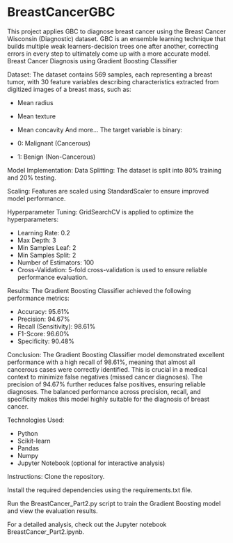 # BreastCancerGBC
This project applies GBC to diagnose breast cancer using the Breast Cancer Wisconsin (Diagnostic) dataset. GBC is an ensemble learning technique that builds multiple weak learners-decision trees one after another, correcting errors in every step to ultimately come up with a more accurate model.
Breast Cancer Diagnosis using Gradient Boosting Classifier

Dataset:
The dataset contains 569 samples, each representing a breast tumor, with 30 feature variables describing characteristics extracted from digitized images of a breast mass, such as:

- Mean radius
- Mean texture
- Mean concavity
And more...
The target variable is binary:

- 0: Malignant (Cancerous)
- 1: Benign (Non-Cancerous)

Model Implementation:
Data Splitting: The dataset is split into 80% training and 20% testing.


Scaling: Features are scaled using StandardScaler to ensure improved model performance.


Hyperparameter Tuning: GridSearchCV is applied to optimize the hyperparameters:


- Learning Rate: 0.2
- Max Depth: 3
- Min Samples Leaf: 2
- Min Samples Split: 2
- Number of Estimators: 100
- Cross-Validation: 5-fold cross-validation is used to ensure reliable performance evaluation.

Results:
The Gradient Boosting Classifier achieved the following performance metrics:

- Accuracy: 95.61%
- Precision: 94.67%
- Recall (Sensitivity): 98.61%
- F1-Score: 96.60%
- Specificity: 90.48%

Conclusion:
The Gradient Boosting Classifier model demonstrated excellent performance with a high recall of 98.61%, meaning that almost all cancerous cases were correctly identified. This is crucial in a medical context to minimize false negatives (missed cancer diagnoses). The precision of 94.67% further reduces false positives, ensuring reliable diagnoses. The balanced performance across precision, recall, and specificity makes this model highly suitable for the diagnosis of breast cancer.

Technologies Used:
- Python
- Scikit-learn
- Pandas
- Numpy
- Jupyter Notebook (optional for interactive analysis)

Instructions:
Clone the repository.


Install the required dependencies using the requirements.txt file.


Run the BreastCancer_Part2.py script to train the Gradient Boosting model and view the evaluation results.


For a detailed analysis, check out the Jupyter notebook BreastCancer_Part2.ipynb.
